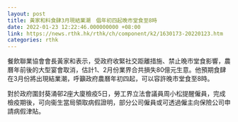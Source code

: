 ```yaml
---
layout: post
title: 黃家和料食肆3月現結業潮　倡年初四起晚市堂食至8時
date: 2022-01-23 12:22:46.000000000 +08:00
link: https://news.rthk.hk/rthk/ch/component/k2/1630173-20220123.htm
categories: rthk
---
```


餐飲聯業協會會長黃家和表示，受政府收緊社交距離措施、禁止晚市堂食影響，農曆年前後的大型宴會取消，估計1、2月份業界合共損失80億元生意。他預期食肆在3月份將出現結業潮，呼籲政府農曆年初四起，可以容許晚市堂食至8時。

對於政府圍封葵涌邨2座大廈檢疫5日，勞工界立法會議員周小松提醒僱員，完成檢疫期後，可向衞生當局領取病假證明，部分公司僱員或可透過僱主向保險公司申請病假津貼。
